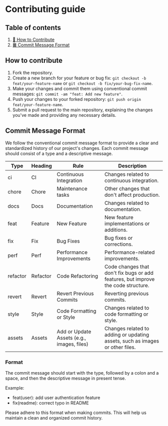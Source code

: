 # Contributing guide

## Table of contents

1. [📙 How to Contribute](#how-to-contribute)
2. [䷫ Commit Message Format](#commit-message-format)

## How to contribute

1. Fork the repository.
2. Create a new branch for your feature or bug fix: `git checkout -b feat/your-feature-name` or `git checkout -b fix/your-bug-fix-name`.
3. Make your changes and commit them using conventional commit messages: `git commit -am "feat: Add new feature"`.
4. Push your changes to your forked repository: `git push origin feat/your-feature-name`.
5. Submit a pull request to the main repository, explaining the changes you've made and providing any necessary details.

## Commit Message Format

We follow the conventional commit message format to provide a clear and standardized history of our project's changes. Each commit message should consist of a type and a descriptive message.

| Type     | Heading  | Rule                                       | Description                                                                       |
| -------- | -------- | ------------------------------------------ | --------------------------------------------------------------------------------- |
| ci       | CI       | Continuous Integration                     | Changes related to continuous integration.                                        |
| chore    | Chore    | Maintenance tasks                          | Other changes that don't affect production.                                       |
| docs     | Docs     | Documentation                              | Changes related to documentation.                                                 |
| feat     | Feature  | New Feature                                | New feature implementations or additions.                                         |
| fix      | Fix      | Bug Fixes                                  | Bug fixes or corrections.                                                         |
| perf     | Perf     | Performance Improvements                   | Performance-related improvements.                                                 |
| refactor | Refactor | Code Refactoring                           | Code changes that don't fix bugs or add features, but improve the code structure. |
| revert   | Revert   | Revert Previous Commits                    | Reverting previous commits.                                                       |
| style    | Style    | Code Formatting or Style                   | Changes related to code formatting or style.                                      |
| assets   | Assets   | Add or Update Assets (e.g., images, files) | Changes related to adding or updating assets, such as images or other files.      |

### Format

The commit message should start with the type, followed by a colon and a space, and then the descriptive message in present tense.

Example:

- feat(user): add user authentication feature
- fix(readme): correct typo in README

Please adhere to this format when making commits. This will help us maintain a clean and organized commit history.